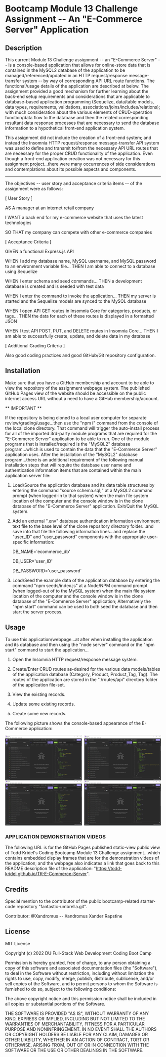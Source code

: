 # Bootcamp Module 13 Challenge Assignment -- An "E-Commerce Server" Application


## Description

This current Module 13 Challenge assignment -- an "E-Commerce Server" -- is a console-based application that allows for online-store data that is contained in the MySQL2 database of the application to be managed/referenced/updated in an HTTP request/response message-transfer system -- by way of corresponding API URL route functions. The functional/usage details of the application are described at below. The assignment provided a good mechanism for further learning about the back-end setup requirements and considerations that are applicable to database-based application programming (Sequelize, data/table models, data types, requirements, validations, associations/joins/includes/relations); with much consideration about the various elements of CRUD-operation function/data flow to the database and then the related corresponding resultant data response processes that are necessary to send the database information to a hypothetical front-end application system.

This assignment did not include the creation of a front-end system; and instead the Insomnia HTTP request/response message-transfer API system was used to define and transmit to/from the necessary API URL routes that are necessary for the proper CRUD functionality of the application. Even though a front-end application creation was not necessary for this assignment project...there were many occurrences of side considerations and contemplations about its possible aspects and components.

----

The objectives -- user story and acceptance criteria items -- of the assignment were as follows:

[ User Story ]

AS A manager at an internet retail company

I WANT a back end for my e-commerce website that uses the latest technologies

SO THAT my company can compete with other e-commerce companies

[ Acceptance Criteria ]

GIVEN a functional Express.js API

WHEN I add my database name, MySQL username, and MySQL password to an environment variable file...
THEN I am able to connect to a database using Sequelize

WHEN I enter schema and seed commands...
THEN a development database is created and is seeded with test data

WHEN I enter the command to invoke the application...
THEN my server is started and the Sequelize models are synced to the MySQL database

WHEN I open API GET routes in Insomnia Core for categories, products, or tags...
THEN the data for each of these routes is displayed in a formatted JSON

WHEN I test API POST, PUT, and DELETE routes in Insomnia Core...
THEN I am able to successfully create, update, and delete data in my database

[ Additional Grading Criteria ]

Also good coding practices and good GitHub/Git repository configuration.


## Installation

Make sure that you have a GitHub membership and account to be able to view the repository of the assignment webpage system. The published GitHub Pages view of the website should be accessible on the public internet access URL without a need to have a GitHub membership/account.

** IMPORTANT **

If the repository is being cloned to a local user computer for separate review/grading/usage...then use the "npm i" command from the console of the local clone directory. That command will trigger the auto-install process for all of the imported 3rd-party module programs that are required for the "E-Commerce Server" application to be able to run. One of the module programs that is installed/required is the "MySQL2" database program...which is used to contain the data that the "E-Commerce Server" application uses. After the installation of the "MySQL2" database program...there is an additional requirement of the following manual installation steps that will require the database user name and authentication information items that are contained within the main application server file:

1) Load/Source the application database and its data table structures by entering the command "source schema.sql;" at a MySQL2 command prompt (when logged-in to that system) when the main file system location of the computer and the console window is in the clone database of the "E-Commerce Server" application. Exit/Quit the MySQL system.

2) Add an external ".env" database authentication information environment text file to the base level of the clone repository directory folder...and save into that file the following information lines...and replace the "user_ID" and "user_password" components with the appropriate user-specific information:

    DB_NAME='ecommerce_db'

    DB_USER='user_ID'

    DB_PASSWORD='user_password'

3) Load/Seed the example data of the application database by entering the command "npm seeds/index.js" at a Node/NPM command prompt (when logged-out of to the MySQL system) when the main file system location of the computer and the console window is in the clone database of the "E-Commerce Server" application; Alternatively the "npm start" command can be used to both seed the database and then start the server process.


## Usage

To use this application/webpage...at after when installing the application and its database and then using the "node server" command or the "npm start" command to start the application...

1. Open the Insomnia HTTP request/response message system.

2. Create/Enter CRUD routes as-desired for the various data models/tables of the application database (Category, Product, Product_Tag, Tag). The routes of the application are stored in the "./routes/api" directory folder of the application file-set.

3. View the existing records.

4. Update some existing records.

5. Create some new records.

The following picture shows the console-based appearance of the E-Commerce application:

![an example view of the appearance of the E-Commerce Server application](./Challenge_13_Mockup.jpg)

### APPLICATION DEMONSTRATION VIDEOS

The following URL is for the GitHub Pages published static-view public view of Todd Kridel's Coding Bootcamp Module 13 Challenge assignment...which contains embedded display frames that are for the demonstration videos of the application; and the webpage also indicates a link that goes back to this README description file of the application: "https://todd-kridel.github.io/TK-E-Commerce-Server".


## Credits

Special mention to the contributor of the public bootcamp-related starter-code repository "fantastic-umbrella.git".

Contributor: @Xandromus -- Xandromus Xander Rapstine


## License

MIT License

Copyright (c) 2022 DU Full-Stack Web Development Coding Boot Camp

Permission is hereby granted, free of charge, to any person obtaining a copy
of this software and associated documentation files (the "Software"), to deal
in the Software without restriction, including without limitation the rights
to use, copy, modify, merge, publish, distribute, sublicense, and/or sell
copies of the Software, and to permit persons to whom the Software is
furnished to do so, subject to the following conditions:

The above copyright notice and this permission notice shall be included in all
copies or substantial portions of the Software.

THE SOFTWARE IS PROVIDED "AS IS", WITHOUT WARRANTY OF ANY KIND, EXPRESS OR
IMPLIED, INCLUDING BUT NOT LIMITED TO THE WARRANTIES OF MERCHANTABILITY,
FITNESS FOR A PARTICULAR PURPOSE AND NONINFRINGEMENT. IN NO EVENT SHALL THE
AUTHORS OR COPYRIGHT HOLDERS BE LIABLE FOR ANY CLAIM, DAMAGES OR OTHER
LIABILITY, WHETHER IN AN ACTION OF CONTRACT, TORT OR OTHERWISE, ARISING FROM,
OUT OF OR IN CONNECTION WITH THE SOFTWARE OR THE USE OR OTHER DEALINGS IN THE
SOFTWARE.

